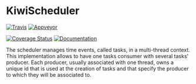 # KiwiScheduler

[![Travis](https://img.shields.io/travis/CICM/HoaLibrary-Light.svg?label=travis)](https://travis-ci.org/CICM/HoaLibrary-Light) [![Appveyor](https://img.shields.io/appveyor/ci/pierreguillot/HoaLibrary-Light.svg?label=appveyor)](https://ci.appveyor.com/project/pierreguillot/HoaLibrary-Light/history)

[![Coverage Status](https://coveralls.io/repos/github/CICM/HoaLibrary-Light/badge.svg?branch=dev%2Fv2.3)](https://coveralls.io/github/CICM/HoaLibrary-Light?branch=dev%2Fv2.3) [![Documentation](https://img.shields.io/badge/docs-doxygen-blue.svg)](https://musicoll.github.io/KiwiScheduler/)

The scheduler manages time events, called tasks, in a multi-thread context. This implementation allows to have one tasks consumer with several tasks' producer.  Each producer, usually associated with one thread, owns a unique id that is used at the creation of tasks and that specify the producer to which they will be associated to.
